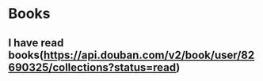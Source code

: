 # Books
I  have read books(https://api.douban.com/v2/book/user/82690325/collections?status=read)
----

